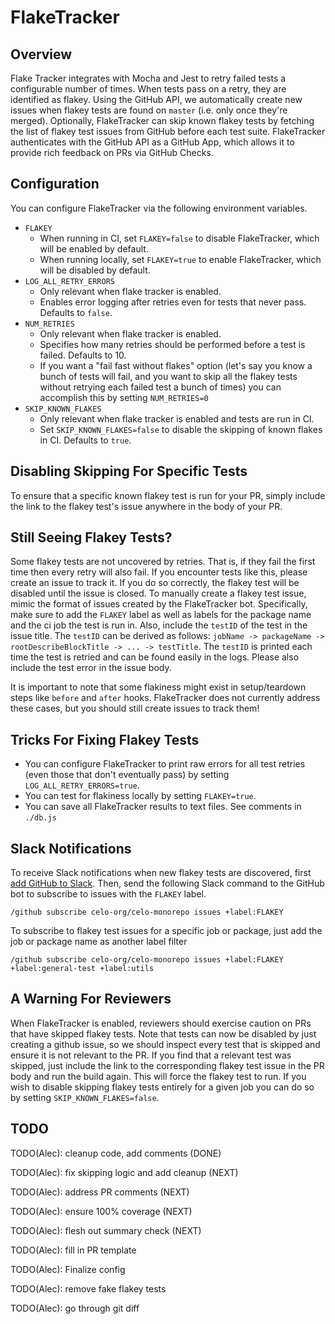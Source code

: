# FlakeTracker

## Overview

Flake Tracker integrates with Mocha and Jest to retry failed tests a configurable number of times. When tests pass on a retry, they are identified as flakey. Using the GitHub API, we automatically create new issues when flakey tests are found on `master` (i.e. only once they're merged).
Optionally, FlakeTracker can skip known flakey tests by fetching the list of flakey test issues from GitHub before each test suite. FlakeTracker authenticates with the GitHub API as a GitHub App, which allows it to provide rich feedback on PRs via GitHub Checks.

## Configuration

You can configure FlakeTracker via the following environment variables.

- `FLAKEY`
  - When running in CI, set `FLAKEY=false` to disable FlakeTracker, which will be enabled by default.
  - When running locally, set `FLAKEY=true` to enable FlakeTracker, which will be disabled by default.
- `LOG_ALL_RETRY_ERRORS`
  - Only relevant when flake tracker is enabled.
  - Enables error logging after retries even for tests that never pass. Defaults to `false`.
- `NUM_RETRIES`
  - Only relevant when flake tracker is enabled.
  - Specifies how many retries should be performed before a test is failed. Defaults to 10.
  - If you want a "fail fast without flakes" option (let's say you know a bunch of tests will fail, and you want to skip all the flakey tests without retrying each failed test a bunch of times) you can accomplish this by setting `NUM_RETRIES=0`
- `SKIP_KNOWN_FLAKES`
  - Only relevant when flake tracker is enabled and tests are run in CI.
  - Set `SKIP_KNOWN_FLAKES=false` to disable the skipping of known flakes in CI. Defaults to `true`.

## Disabling Skipping For Specific Tests

To ensure that a specific known flakey test is run for your PR, simply include the link to the flakey test's issue anywhere in the body of your PR.

## Still Seeing Flakey Tests?

Some flakey tests are not uncovered by retries. That is, if they fail the first time then every retry will also fail. If you encounter tests like this, please create an issue to track it. If you do so correctly, the flakey test will be disabled until the issue is closed.
To manually create a flakey test issue, mimic the format of issues created by the FlakeTracker bot. Specifically, make sure to add the `FLAKEY` label as well as labels for the package name and the ci job the test is run in. Also, include the `testID` of the test in the issue title.
The `testID` can be derived as follows: `jobName -> packageName -> rootDescribeBlockTitle -> ... -> testTitle`. The `testID` is printed each time the test is retried and can be found easily in the logs. Please also include the test error in the issue body.

It is important to note that some flakiness might exist in setup/teardown steps like `before` and `after` hooks. FlakeTracker does not currently address these cases, but you should still create issues to track them!

## Tricks For Fixing Flakey Tests

- You can configure FlakeTracker to print raw errors for all test retries (even those that don't eventually pass) by setting `LOG_ALL_RETRY_ERRORS=true`.
- You can test for flakiness locally by setting `FLAKEY=true`.
- You can save all FlakeTracker results to text files. See comments in `./db.js`

## Slack Notifications

To receive Slack notifications when new flakey tests are discovered, first [add GitHub to Slack](https://slack.github.com/). Then, send the following Slack command to the GitHub bot to subscribe to issues with the `FLAKEY` label.

```
/github subscribe celo-org/celo-monorepo issues +label:FLAKEY
```

To subscribe to flakey test issues for a specific job or package, just add the job or package name as another label filter

```
/github subscribe celo-org/celo-monorepo issues +label:FLAKEY +label:general-test +label:utils
```

## A Warning For Reviewers

When FlakeTracker is enabled, reviewers should exercise caution on PRs that have skipped flakey tests. Note that tests can now be disabled by just creating a github issue, so we should inspect every test that is skipped and ensure it is not relevant to the PR. If you find that a relevant test was skipped,
just include the link to the corresponding flakey test issue in the PR body and run the build again. This will force the flakey test to run. If you wish to disable skipping flakey tests entirely for a given job you can do so by setting `SKIP_KNOWN_FLAKES=false`.

## TODO

TODO(Alec): cleanup code, add comments (DONE)

TODO(Alec): fix skipping logic and add cleanup (NEXT)

TODO(Alec): address PR comments (NEXT)

TODO(Alec): ensure 100% coverage (NEXT)

TODO(Alec): flesh out summary check (NEXT)

TODO(Alec): fill in PR template

TODO(Alec): Finalize config

TODO(Alec): remove fake flakey tests

TODO(Alec): go through git diff
